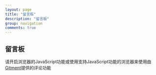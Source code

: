 ```yaml
---
layout: page
title: "留言板"
description: "留言板"
group: navigation
comments: true
---
```

## 留言板
<div id="container"></div>
<link rel="stylesheet" href="/assets/themes/twitter/css/gitment.default.css">
<script src="/assets/themes/twitter/js/gitment.browser.js"></script>
<script>
var gitment = new Gitment({
  owner: 'gadfly3173',
  repo: 'comments_for_blog',
  oauth: {
    client_id: '1d74d093270dc8149157',
    client_secret: '11828cfbb6455dde70ddc074eb3e64743e748064',
  },
})
gitment.render('container')
</script>
<noscript>请开启浏览器的JavaScript功能或使用支持JavaScript功能的浏览器来使用由<a href="https://imsun.github.io/gitment/">Gitment</a>提供的评论功能</noscript>
